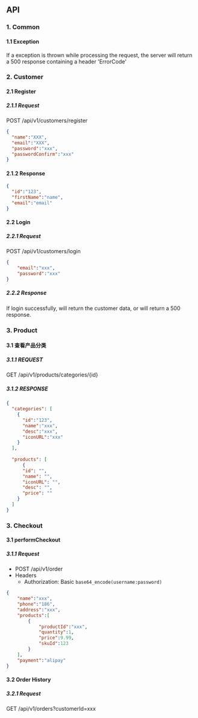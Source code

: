 ## API
### 1. Common
#### 1.1 Exception
If a exception is thrown while processing the request, the server will return a 500 response containing a header 'ErrorCode'

### 2. Customer

#### 2.1 Register
##### 2.1.1 Request
POST /api/v1/customers/register
```json
{
  "name":"XXX",
  "email":"XXX",
  "password":"xxx",
  "passwordConfirm":"xxx"
}
```
#### 2.1.2 Response
```json
{
  "id":"123",
  "firstName":"name",
  "email":"email"
}
```

#### 2.2 Login
##### 2.2.1 Request
POST /api/v1/customers/login
```json
{
    "email":"xxx",
    "password":"xxx"
}
```
##### 2.2.2 Response
If login successfully, will return the customer data, or will return a 500 response.

### 3. Product
#### 3.1 查看产品分类
##### 3.1.1 REQUEST
GET /api/v1/products/categories/{id}
##### 3.1.2 RESPONSE
```json
{
  "categories": [
    {
      "id":"123",
      "name":"xxx",
      "desc":"xxx",
      "iconURL":"xxx"
    }
  ],
  
  "products": [
	  {
      "id": "",
      "name": "",
      "iconURL": "",
      "desc": "",
      "price": ""
    }
  ]
}
```

### 3. Checkout
#### 3.1 performCheckout
##### 3.1.1 Request
* POST /api/v1/order
* Headers
  * Authorization: Basic `base64_encode(username:password)`


```json
{
    "name":"xxx",
    "phone":"186",
    "address":"xxx",
    "products":[
        {
            "productId":"xxx",
            "quantity":1,
            "price":9.99,
            "skuId":123
        }
    ],
    "payment":"alipay"
}
```

#### 3.2 Order History
##### 3.2.1 Request
GET /api/v1/orders?customerId=xxx

